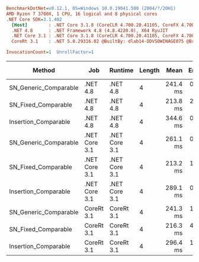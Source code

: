 ``` ini

BenchmarkDotNet=v0.12.1, OS=Windows 10.0.19041.508 (2004/?/20H1)
AMD Ryzen 7 3700X, 1 CPU, 16 logical and 8 physical cores
.NET Core SDK=3.1.402
  [Host]        : .NET Core 3.1.8 (CoreCLR 4.700.20.41105, CoreFX 4.700.20.41903), X64 RyuJIT
  .NET 4.8      : .NET Framework 4.8 (4.8.4220.0), X64 RyuJIT
  .NET Core 3.1 : .NET Core 3.1.8 (CoreCLR 4.700.20.41105, CoreFX 4.700.20.41903), X64 RyuJIT
  CoreRt 3.1    : .NET 5.0.29316.02 @BuiltBy: dlab14-DDVSOWINAGE075 @Branch: master @Commit: 40be8b7e2598b2ccb827fd90cd30c0e2d4496941, X64 AOT

InvocationCount=1  UnrollFactor=1  

```
|                Method |           Job |       Runtime | Length |     Mean |   Error |  StdDev | Gen 0 | Gen 1 | Gen 2 | Allocated |
|---------------------- |-------------- |-------------- |------- |---------:|--------:|--------:|------:|------:|------:|----------:|
| SN_Generic_Comparable |      .NET 4.8 |      .NET 4.8 |      4 | 241.4 ms | 0.73 ms | 0.69 ms |     - |     - |     - |         - |
|   SN_Fixed_Comparable |      .NET 4.8 |      .NET 4.8 |      4 | 213.8 ms | 2.66 ms | 2.49 ms |     - |     - |     - |         - |
|  Insertion_Comparable |      .NET 4.8 |      .NET 4.8 |      4 | 344.6 ms | 0.64 ms | 0.60 ms |     - |     - |     - |         - |
| SN_Generic_Comparable | .NET Core 3.1 | .NET Core 3.1 |      4 | 261.1 ms | 0.93 ms | 0.87 ms |     - |     - |     - |    1336 B |
|   SN_Fixed_Comparable | .NET Core 3.1 | .NET Core 3.1 |      4 | 213.2 ms | 1.54 ms | 1.37 ms |     - |     - |     - |    1336 B |
|  Insertion_Comparable | .NET Core 3.1 | .NET Core 3.1 |      4 | 289.1 ms | 0.66 ms | 0.52 ms |     - |     - |     - |         - |
| SN_Generic_Comparable |    CoreRt 3.1 |    CoreRt 3.1 |      4 | 241.3 ms | 1.78 ms | 1.66 ms |     - |     - |     - |         - |
|   SN_Fixed_Comparable |    CoreRt 3.1 |    CoreRt 3.1 |      4 | 216.3 ms | 4.28 ms | 5.57 ms |     - |     - |     - |         - |
|  Insertion_Comparable |    CoreRt 3.1 |    CoreRt 3.1 |      4 | 296.4 ms | 1.43 ms | 1.33 ms |     - |     - |     - |         - |
